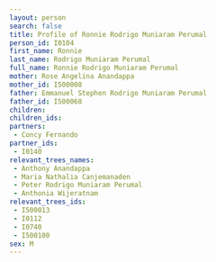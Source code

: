 ```yaml
---
layout: person
search: false
title: Profile of Ronnie Rodrigo Muniaram Perumal
person_id: I0104
first_name: Ronnie
last_name: Rodrigo Muniaram Perumal
full_name: Ronnie Rodrigo Muniaram Perumal
mother: Rose Angelina Anandappa
mother_id: I500008
father: Emmanuel Stephen Rodrigo Muniaram Perumal
father_id: I500068
children:
children_ids:
partners:
 - Concy Fernando
partner_ids:
 - I0140
relevant_trees_names:
 - Anthony Anandappa
 - Maria Nathalia Canjemanaden
 - Peter Rodrigo Muniaram Perumal
 - Anthonia Wijeratnam
relevant_trees_ids:
 - I500013
 - I0112
 - I0740
 - I500100
sex: M
---
```


